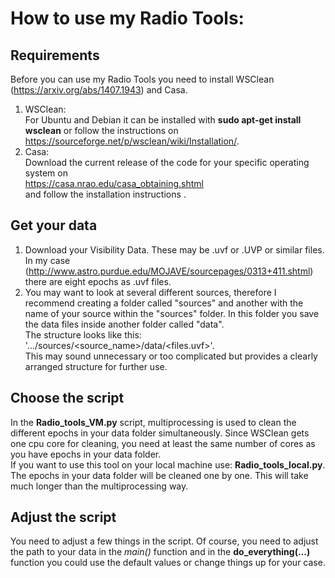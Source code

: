 # How to use my Radio Tools:
## Requirements
Before you can use my Radio Tools you need to install WSClean (https://arxiv.org/abs/1407.1943) and Casa. <br>

1. WSClean:<br>
     For Ubuntu and Debian it can be installed with **sudo apt-get install wsclean** or follow the instructions on <br> https://sourceforge.net/p/wsclean/wiki/Installation/.
2. Casa: <br>
    Download the current release of the code for your specific operating system on <br>
    https://casa.nrao.edu/casa_obtaining.shtml <br>
    and follow the installation instructions .

## Get your data    
1. Download your Visibility Data. These may be .uvf or .UVP or similar files.<br>
   In my case (http://www.astro.purdue.edu/MOJAVE/sourcepages/0313+411.shtml) there are eight epochs as .uvf files.
2. You may want to look at several different sources, therefore I recommend creating a folder called "sources" and another with the name of your source within the "sources" folder. In this folder you save the data files inside another folder called  "data".<br> The structure looks like this: '.../sources/<source_name>/data/<files.uvf>'.<br> This may sound unnecessary or too complicated but provides a clearly arranged structure for further use.

## Choose the script
In the **Radio_tools_VM.py** script, multiprocessing is used to clean the different epochs in your data folder simultaneously. Since WSClean gets one cpu core for cleaning, you need at least the same number of cores as you have epochs in your data folder.<br>
If you want to use this tool on your local machine use: **Radio_tools_local.py**. The epochs in your data folder will be cleaned one by one. This will take much longer than the multiprocessing way.

## Adjust the script
You need to adjust a few things in the script. 
Of course, you need to adjust the path to your data in the *main()* function and in the **do_everything(...)** function you could use the default values or change things up for your case. 
